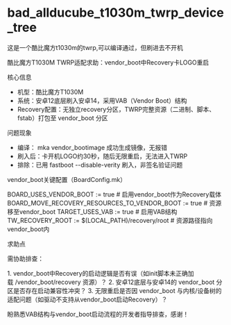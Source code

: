 # bad_allducube_t1030m_twrp_device_tree
这是一个酷比魔方t1030m的twrp,可以编译通过，但刷进去不开机


酷比魔方T1030M TWRP适配求助：vendor_boot中Recovery卡LOGO重启
 
核心信息
 
- 机型：酷比魔方T1030M
- 系统：安卓12底层刷入安卓14，采用VAB（Vendor Boot）结构
- Recovery配置：无独立recovery分区，TWRP完整资源（二进制、脚本、fstab）打包至 vendor_boot 分区
 
问题现象
 
- 编译： mka vendor_bootimage 成功生成镜像，无报错
- 刷入后：卡开机LOGO约30秒，随后无限重启，无法进入TWRP
- 排除：已用 fastboot --disable-verity 刷入，非签名验证问题
 
vendor_boot关键配置（BoardConfig.mk）
 
BOARD_USES_VENDOR_BOOT := true  # 启用vendor_boot作为Recovery载体
BOARD_MOVE_RECOVERY_RESOURCES_TO_VENDOR_BOOT := true  # 资源移至vendor_boot
TARGET_USES_VAB := true  # 启用VAB结构
TW_RECOVERY_ROOT := $(LOCAL_PATH)/recovery/root  # 资源路径指向vendor_boot内
 
 
求助点
 
需协助排查：
 
1. vendor_boot中Recovery的启动逻辑是否有误（如init脚本未正确加载 /vendor_boot/recovery 资源）？
2. 安卓12底层与安卓14的 vendor_boot 分区是否存在启动兼容性冲突？
3. 无限重启是否因 vendor_boot 与内核/设备树的适配问题（如驱动不支持从vendor_boot启动Recovery）？
 
盼熟悉VAB结构与vendor_boot启动流程的开发者指导排查，感谢！

